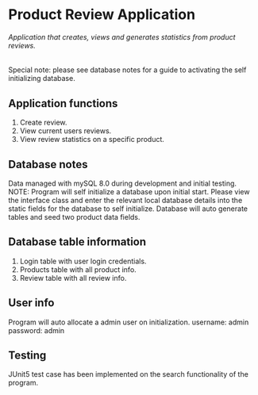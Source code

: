 # Product Review Application
###### Application that creates, views and generates statistics from product reviews.

Special note: please see database notes for a guide to activating the
self initializing database.

## Application functions
1. Create review.
2. View current users reviews.
3. View review statistics on a specific product.

## Database notes
Data managed with mySQL 8.0 during development and initial testing.
NOTE: Program will self initialize a database upon initial start.
Please view the interface class and enter the relevant local database
details into the static fields for the database to self initialize.
Database will auto generate tables and seed two product data fields.

## Database table information
1. Login table with user login credentials.
2. Products table with all product info.
3. Review table with all review info.

## User info
Program will auto allocate a admin user on initialization.
username: admin
password: admin

## Testing
JUnit5 test case has been implemented on the search functionality
of the program.
